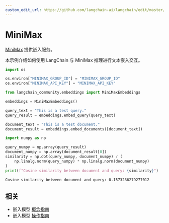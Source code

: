```yaml
---
custom_edit_url: https://github.com/langchain-ai/langchain/edit/master/docs/docs/integrations/text_embedding/minimax.ipynb
---
```


# MiniMax

[MiniMax](https://api.minimax.chat/document/guides/embeddings?id=6464722084cdc277dfaa966a) 提供嵌入服务。

本示例介绍如何使用 LangChain 与 MiniMax 推理进行文本嵌入交互。


```python
import os

os.environ["MINIMAX_GROUP_ID"] = "MINIMAX_GROUP_ID"
os.environ["MINIMAX_API_KEY"] = "MINIMAX_API_KEY"
```


```python
from langchain_community.embeddings import MiniMaxEmbeddings
```


```python
embeddings = MiniMaxEmbeddings()
```


```python
query_text = "This is a test query."
query_result = embeddings.embed_query(query_text)
```


```python
document_text = "This is a test document."
document_result = embeddings.embed_documents([document_text])
```


```python
import numpy as np

query_numpy = np.array(query_result)
document_numpy = np.array(document_result[0])
similarity = np.dot(query_numpy, document_numpy) / (
    np.linalg.norm(query_numpy) * np.linalg.norm(document_numpy)
)
print(f"Cosine similarity between document and query: {similarity}")
```
```output
Cosine similarity between document and query: 0.1573236279277012
```

## 相关

- 嵌入模型 [概念指南](/docs/concepts/#embedding-models)
- 嵌入模型 [操作指南](/docs/how_to/#embedding-models)